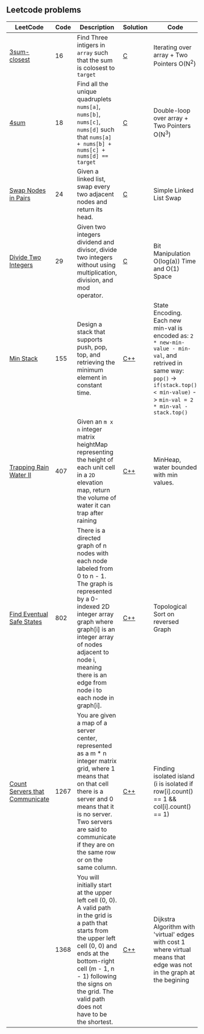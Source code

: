## Leetcode problems 

| LeetCode | Code | Description | Solution | Code | 
| -------- | ---- | ---- | ---------- | --- |
| [3sum-closest](https://leetcode.com/problems/3sum-closest/description/) | 16 |Find Three intigers in `array` such that the sum is colosest to `target` | [C](./16/main.c) | Iterating over array + Two Pointers O(N<sup>2</sup>) | 
| [4sum](https://leetcode.com/problems/4sum/description/) | 18 | Find all the unique quadruplets `nums[a]`, `nums[b]`, `nums[c]`, `nums[d]` such that `nums[a] + nums[b] + nums[c] + nums[d] == target` |  [C](./18/main.c) |Double-loop over array + Two Pointers O(N<sup>3</sup>) |
| [Swap Nodes in Pairs](https://leetcode.com/problems/swap-nodes-in-pairs/) | 24 |Given a linked list, swap every two adjacent nodes and return its head. | [C](./24/main.c) |Simple Linked List Swap|
| [Divide Two Integers](https://leetcode.com/problems/divide-two-integers/) | 29 |Given two integers dividend and divisor, divide two integers without using multiplication, division, and mod operator.| [C](./29/main.c) |Bit Manipulation O(log(a)) Time and O(1) Space |
| [Min Stack](https://leetcode.com/problems/min-stack/description/) | 155 |Design a stack that supports push, pop, top, and retrieving the minimum element in constant time.| [C++](./155/main.cpp) | State Encoding. Each new min-val is encoded as: `2 * new-min-value - min-val`, and retrived in same way: `pop()` -> `if(stack.top() < min-value)` -> `min-val = 2 * min-val - stack.top()` |
| [Trapping Rain Water II](https://leetcode.com/problems/trapping-rain-water-ii/description/) | 407 | Given an `m x n` integer matrix heightMap representing the height of each unit cell in a `2D` elevation map, return the volume of water it can trap after raining | [C++](./407/main.cpp) | MinHeap, water bounded with min values. |
| [Find Eventual Safe States](https://leetcode.com/problems/find-eventual-safe-states/description/) | 802 | There is a directed graph of n nodes with each node labeled from 0 to n - 1. The graph is represented by a 0-indexed 2D integer array graph where graph[i] is an integer array of nodes adjacent to node i, meaning there is an edge from node i to each node in graph[i]. | [C++](./802/main.cpp) | Topological Sort on reversed Graph |
| [Count Servers that Communicate](https://leetcode.com/problems/count-servers-that-communicate/description/) | 1267 | You are given a map of a server center, represented as a m * n integer matrix grid, where 1 means that on that cell there is a server and 0 means that it is no server. Two servers are said to communicate if they are on the same row or on the same column. | [C++](./1267/main.cpp) | Finding isolated island (i is isolated if row[i].count() == 1 && col[i].count() == 1) |
| [](https://leetcode.com/problems/minimum-cost-to-make-at-least-one-valid-path-in-a-grid/description/) | 1368 | You will initially start at the upper left cell (0, 0). A valid path in the grid is a path that starts from the upper left cell (0, 0) and ends at the bottom-right cell (m - 1, n - 1) following the signs on the grid. The valid path does not have to be the shortest. | [C++](./1368/main.cpp) | Dijkstra Algorithm with 'virtual' edges with cost 1 where virtual means that edge was not in the graph at the begining |
